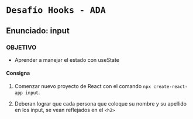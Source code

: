 # `Desafío Hooks - ADA`

## Enunciado: input

### OBJETIVO
- Aprender a manejar el estado con useState

#### Consigna

1. Comenzar nuevo proyecto de React con el comando `npx create-react-app input`.

2. Deberan lograr que cada persona que coloque su nombre y su apellido en los input, se vean reflejados en el `<h2>`